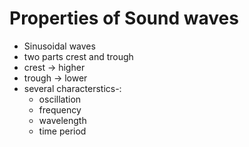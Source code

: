 # Properties of Sound waves

- Sinusoidal waves
- two parts crest and trough
- crest -> higher
- trough -> lower
- several characterstics-:
    - oscillation
    - frequency
    - wavelength
    - time period